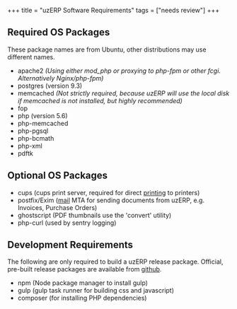 +++
title = "uzERP Software Requirements"
tags = ["needs review"]
+++
## Required OS Packages

These package names are from Ubuntu, other distributions may use different names.

- apache2 *(Using either mod_php or proxying to php-fpm or other fcgi. Alternatively Nginx/php-fpm)*
- postgres (version 9.3)
- memcached *(Not strictly required, because uzERP will use the local disk if memcached is not installed, but highly recommended)*
- fop
- php (version 5.6)
- php-memcached
- php-pgsql
- php-bcmath
- php-xml
- pdftk

## Optional OS Packages

- cups (cups print server, required for direct [printing](/Setup/Initial-Setup#printing) to printers)
- postfix/Exim ([mail](/Setup/Initial-Setup#setting-up-email) MTA for sending documents from uzERP, e.g. Invoices, Purchase Orders)
- ghostscript (PDF thumbnails use the 'convert' utility)
- php-curl (used by sentry logging)

## Development Requirements

The following are only required to build a uzERP release package. Official, pre-built release packages are available from [github](https://github.com/uzerpllp/uzerp/releases).

- npm (Node package manager to install gulp)
- gulp (gulp task runner for building css and javascript)
- composer (for installing PHP dependencies)
